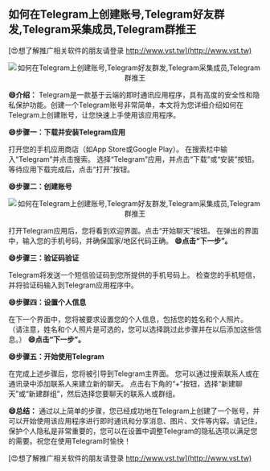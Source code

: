 ## **如何在Telegram上创建账号,Telegram好友群发,Telegram采集成员,Telegram群推王**

[😍想了解推广相关软件的朋友请登录 http://www.vst.tw](http://www.vst.tw)

 <center><img src="https://vst.tw/MP4/tuiguang/png/5.png" alt="如何在Telegram上创建账号,Telegram好友群发,Telegram采集成员,Telegram群推王"></center>

**😄介绍：**
Telegram是一款基于云端的即时通讯应用程序，具有高度的安全性和隐私保护功能。创建一个Telegram账号非常简单，本文将为您详细介绍如何在Telegram上创建账号，让您快速上手使用该应用程序。

**😄步骤一：下载并安装Telegram应用**

打开您的手机应用商店（如App Store或Google Play）。
在搜索栏中输入“Telegram”并点击搜索。
选择“Telegram”应用，并点击“下载”或“安装”按钮。
等待应用下载完成后，点击“打开”按钮。

**😄步骤二：创建账号**

 <center><img src="https://vst.tw/MP4/tuiguang/png/5.png" alt="如何在Telegram上创建账号,Telegram好友群发,Telegram采集成员,Telegram群推王"></center>

打开Telegram应用后，您将看到欢迎界面。点击“开始聊天”按钮。
在弹出的界面中，输入您的手机号码，并确保国家/地区代码正确。
**😄点击“下一步”。**

**😄步骤三：验证码验证**

Telegram将发送一个短信验证码到您所提供的手机号码上。
检查您的手机短信，并将验证码输入到Telegram应用程序中。

**😄步骤四：设置个人信息**

在下一个界面中，您将被要求设置您的个人信息，包括您的姓名和个人照片。 （请注意，姓名和个人照片是可选的，您可以选择跳过此步骤并在以后添加这些信息。）
**😄点击“下一步”。**

**😄步骤五：开始使用Telegram**

在完成上述步骤后，您将被引导到Telegram主界面。
您可以通过搜索联系人或在通讯录中添加联系人来建立新的聊天。
点击右下角的“+”按钮，选择“新建聊天”或“新建群组”，然后选择您要聊天的联系人或群组。

**😄总结：**
通过以上简单的步骤，您已经成功地在Telegram上创建了一个账号，并可以开始使用该应用程序进行即时通讯和分享消息、图片、文件等内容。请记住，保护个人隐私是非常重要的，您可以在设置中调整Telegram的隐私选项以满足您的需要。祝您在使用Telegram时愉快！

[😍想了解推广相关软件的朋友请登录 http://www.vst.tw](http://www.vst.tw)



